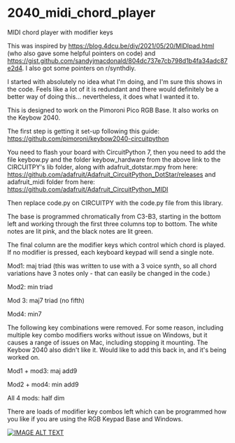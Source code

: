 # 2040_midi_chord_player
MIDI chord player with modifier keys

This was inspired by https://blog.4dcu.be/diy/2021/05/20/MIDIpad.html (who also gave some helpful pointers on code) and https://gist.github.com/sandyjmacdonald/804dc737e7cb798d1b4fa34adc87e2d4. I also got some pointers on r/synthdiy. 

I started with absolutely no idea what I'm doing, and I'm sure this shows in the code. Feels like a lot of it is redundant and there would definitely be a better way of doing this... nevertheless, it does what I wanted it to. 

This is designed to work on the Pimoroni Pico RGB Base. It also works on the Keybow 2040. 

The first step is getting it set-up following this guide: https://github.com/pimoroni/keybow2040-circuitpython

You need to flash your board with CircuitPython 7, then you need to add the file keybow.py and the folder keybow_hardware from the above link to the CIRCUITPY's lib folder, along with adafruit_dotstar.mpy from here: https://github.com/adafruit/Adafruit_CircuitPython_DotStar/releases and adafruit_midi folder from here: https://github.com/adafruit/Adafruit_CircuitPython_MIDI

Then replace code.py on CIRCUITPY with the code.py file from this library. 

The base is programmed chromatically from C3-B3, starting in the bottom left and working through the first three columns top to bottom. The white notes are lit pink, and the black notes are lit green. 

The final column are the modifier keys which control which chord is played. If no modifier is pressed, each keyboard keypad will send a single note.

Mod1: maj triad (this was written to use with a 3 voice synth, so all chord variations have 3 notes only - that can easily be changed in the code.)

Mod2: min triad

Mod 3: maj7 triad (no fifth)

Mod4: min7

The following key combinations were removed. For some reason, including multiple key combo modifiers works without issue on Windows, but it causes a range of issues on Mac, including stopping it mounting. The Keybow 2040 also didn't like it. Would like to add this back in, and it's being worked on. 

Mod1 + mod3: maj add9 

Mod2 + mod4: min add9

All 4 mods: half dim

There are loads of modifier key combos left which can be programmed how you like if you are using the RGB Keypad Base and Windows. 

[![IMAGE ALT TEXT](http://img.youtube.com/vi/sJZyv5DZECY/0.jpg)](https://www.youtube.com/watch?v=sJZyv5DZECY "RGB Pico Keypad MIDI Keyboard and Chord Player
")
